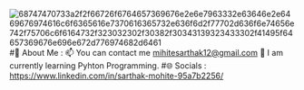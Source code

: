 ![68747470733a2f2f66726f6764657369676e2e6e7963332e63646e2e6469676974616c6f6365616e7370616365732e636f6d2f77702d636f6e74656e742f75706c6f6164732f323032302f30382f30343139323433302f41495f64657369676e696e672d776974682d6461](https://github.com/HeisenbergS10/SarthakMohite/assets/140320945/892eae33-7837-4aa3-9cdf-b55a8bba1371)
#💫 About Me :
📫 You can contact me mihitesarthak12@gmail.com
🌱 I am currently learning Pyhton Programming.
#🌐 Socials :
https://www.linkedin.com/in/sarthak-mohite-95a7b2256/
